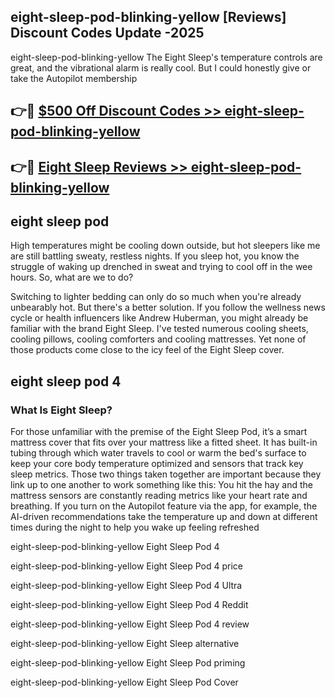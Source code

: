 ## eight-sleep-pod-blinking-yellow [Reviews​] Discount Codes Update -2025

eight-sleep-pod-blinking-yellow The Eight Sleep's temperature controls are great, and the vibrational alarm is really cool. But I could honestly give or take the Autopilot membership

## 👉🔴 [$500 Off Discount Codes >> eight-sleep-pod-blinking-yellow](http://download.freeplayer.one?title=eight-sleep-pod-blinking-yellow&ref=18-ES)

## 👉🔴 [Eight Sleep Reviews >> eight-sleep-pod-blinking-yellow](http://download.freeplayer.one?title=eight-sleep-pod-blinking-yellow&ref=18-ES)

## eight sleep pod

High temperatures might be cooling down outside, but hot sleepers like me are still battling sweaty, restless nights. If you sleep hot, you know the struggle of waking up drenched in sweat and trying to cool off in the wee hours. So, what are we to do?

Switching to lighter bedding can only do so much when you're already unbearably hot. But there's a better solution. If you follow the wellness news cycle or health influencers like Andrew Huberman, you might already be familiar with the brand Eight Sleep. I've tested numerous cooling sheets, cooling pillows, cooling comforters and cooling mattresses. Yet none of those products come close to the icy feel of the Eight Sleep cover.

## eight sleep pod 4

### What Is Eight Sleep?

For those unfamiliar with the premise of the Eight Sleep Pod, it’s a smart mattress cover that fits over your mattress like a fitted sheet. It has built-in tubing through which water travels to cool or warm the bed's surface to keep your core body temperature optimized and sensors that track key sleep metrics. Those two things taken together are important because they link up to one another to work something like this: You hit the hay and the mattress sensors are constantly reading metrics like your heart rate and breathing. If you turn on the Autopilot feature via the app, for example, the AI-driven recommendations take the temperature up and down at different times during the night to help you wake up feeling refreshed

eight-sleep-pod-blinking-yellow Eight Sleep Pod 4

eight-sleep-pod-blinking-yellow Eight Sleep Pod 4 price

eight-sleep-pod-blinking-yellow Eight Sleep Pod 4 Ultra

eight-sleep-pod-blinking-yellow Eight Sleep Pod 4 Reddit

eight-sleep-pod-blinking-yellow Eight Sleep Pod 4 review

eight-sleep-pod-blinking-yellow Eight Sleep alternative

eight-sleep-pod-blinking-yellow Eight Sleep Pod priming

eight-sleep-pod-blinking-yellow Eight Sleep Pod Cover